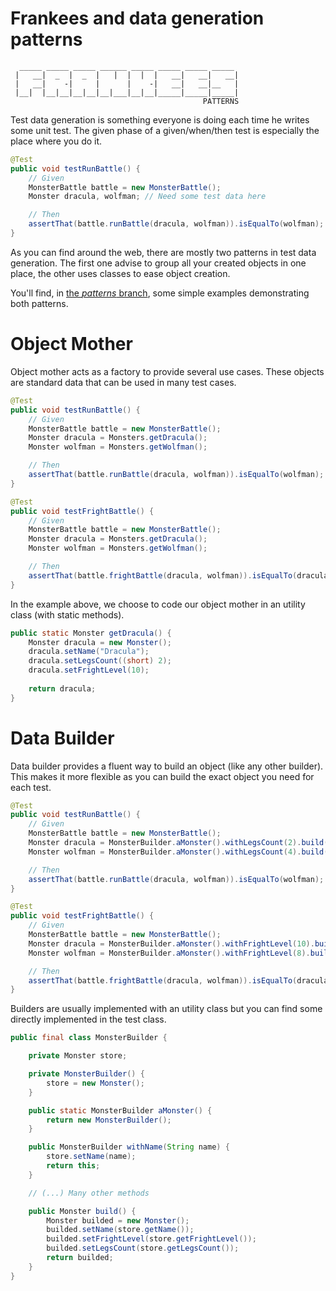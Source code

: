 Frankees and data generation patterns
==

```
  _____ _____ _____ ______ _____ _____ _____ _____ 
 |   __|  _  |  _  |   |  |  |  |   __|   __|   __|
 |   __|    -|     |      |    -|   __|   __|__   |
 |__|  |__|__|__|__|__|___|__|__|_____|_____|_____|
                                           PATTERNS
```

Test data generation is something everyone is doing each time he writes some unit test. The given phase of a given/when/then test is especially the place where you do it.

```java
@Test
public void testRunBattle() {
    // Given
    MonsterBattle battle = new MonsterBattle();
    Monster dracula, wolfman; // Need some test data here

    // Then
    assertThat(battle.runBattle(dracula, wolfman)).isEqualTo(wolfman);
}
```

As you can find around the web, there are mostly two patterns in test data generation. The first one advise to group all your created objects in one place, the other uses classes to ease object creation.

You'll find, in [the *patterns* branch](https://github.com/ruaudl/frankees/tree/patterns), some simple examples demonstrating both patterns.

# Object Mother

Object mother acts as a factory to provide several use cases. These objects are standard data that can be used in many test cases.

```java
@Test
public void testRunBattle() {
    // Given
    MonsterBattle battle = new MonsterBattle();
    Monster dracula = Monsters.getDracula();
    Monster wolfman = Monsters.getWolfman();

    // Then
    assertThat(battle.runBattle(dracula, wolfman)).isEqualTo(wolfman);
}

@Test
public void testFrightBattle() {
    // Given
    MonsterBattle battle = new MonsterBattle();
    Monster dracula = Monsters.getDracula();
    Monster wolfman = Monsters.getWolfman();

    // Then
    assertThat(battle.frightBattle(dracula, wolfman)).isEqualTo(dracula);
}
```

In the example above, we choose to code our object mother in an utility class (with static methods).

```java
public static Monster getDracula() {
    Monster dracula = new Monster();
    dracula.setName("Dracula");
    dracula.setLegsCount((short) 2);
    dracula.setFrightLevel(10);
	
    return dracula;
}
```

# Data Builder

Data builder provides a fluent way to  build an object (like any other builder). This makes it more flexible as you can build the exact object you need for each test.

```java
@Test
public void testRunBattle() {
    // Given
    MonsterBattle battle = new MonsterBattle();
    Monster dracula = MonsterBuilder.aMonster().withLegsCount(2).build();
    Monster wolfman = MonsterBuilder.aMonster().withLegsCount(4).build();

    // Then
    assertThat(battle.runBattle(dracula, wolfman)).isEqualTo(wolfman);
}

@Test
public void testFrightBattle() {
    // Given
    MonsterBattle battle = new MonsterBattle();
    Monster dracula = MonsterBuilder.aMonster().withFrightLevel(10).build();
    Monster wolfman = MonsterBuilder.aMonster().withFrightLevel(8).build();

    // Then
    assertThat(battle.frightBattle(dracula, wolfman)).isEqualTo(dracula);
}
```

Builders are usually implemented with an utility class but you can find some directly implemented in the test class.

```java
public final class MonsterBuilder {

    private Monster store;

    private MonsterBuilder() {
        store = new Monster();
    }

    public static MonsterBuilder aMonster() {
        return new MonsterBuilder();
    }

    public MonsterBuilder withName(String name) {
        store.setName(name);
        return this;
    }

    // (...) Many other methods

    public Monster build() {
        Monster builded = new Monster();
        builded.setName(store.getName());
        builded.setFrightLevel(store.getFrightLevel());
        builded.setLegsCount(store.getLegsCount());
        return builded;
    }
}
```
